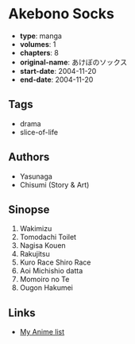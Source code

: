 # Akebono Socks

-   **type**: manga
-   **volumes**: 1
-   **chapters**: 8
-   **original-name**: あけぼのソックス
-   **start-date**: 2004-11-20
-   **end-date**: 2004-11-20

## Tags

-   drama
-   slice-of-life

## Authors

-   Yasunaga
-   Chisumi (Story & Art)

## Sinopse

1. Wakimizu
2. Tomodachi Toilet
3. Nagisa Kouen
4. Rakujitsu
5. Kuro Race Shiro Race
6. Aoi Michishio datta
7. Momoiro no Te
8. Ougon Hakumei

## Links

-   [My Anime list](https://myanimelist.net/manga/103289/Akebono_Socks)
